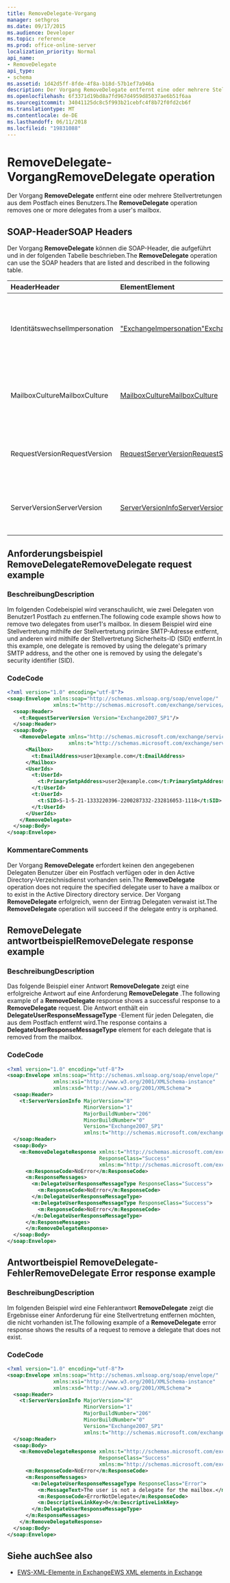 ```yaml
---
title: RemoveDelegate-Vorgang
manager: sethgros
ms.date: 09/17/2015
ms.audience: Developer
ms.topic: reference
ms.prod: office-online-server
localization_priority: Normal
api_name:
- RemoveDelegate
api_type:
- schema
ms.assetid: 1d42d5ff-8fde-4f8a-b18d-57b1ef7a946a
description: Der Vorgang RemoveDelegate entfernt eine oder mehrere Stellvertretungen aus dem Postfach eines Benutzers.
ms.openlocfilehash: 6f3371d19bd8a7fd967d4959d85037ae6b51f6aa
ms.sourcegitcommit: 34041125dc8c5f993b21cebfc4f8b72f0fd2cb6f
ms.translationtype: MT
ms.contentlocale: de-DE
ms.lasthandoff: 06/11/2018
ms.locfileid: "19831088"
---
```

# <a name="removedelegate-operation"></a><span data-ttu-id="b1c08-103">RemoveDelegate-Vorgang</span><span class="sxs-lookup"><span data-stu-id="b1c08-103">RemoveDelegate operation</span></span>

<span data-ttu-id="b1c08-104">Der Vorgang **RemoveDelegate** entfernt eine oder mehrere Stellvertretungen aus dem Postfach eines Benutzers.</span><span class="sxs-lookup"><span data-stu-id="b1c08-104">The **RemoveDelegate** operation removes one or more delegates from a user's mailbox.</span></span> 
  
## <a name="soap-headers"></a><span data-ttu-id="b1c08-105">SOAP-Header</span><span class="sxs-lookup"><span data-stu-id="b1c08-105">SOAP Headers</span></span>

<span data-ttu-id="b1c08-106">Der Vorgang **RemoveDelegate** können die SOAP-Header, die aufgeführt und in der folgenden Tabelle beschrieben.</span><span class="sxs-lookup"><span data-stu-id="b1c08-106">The **RemoveDelegate** operation can use the SOAP headers that are listed and described in the following table.</span></span> 
  
|<span data-ttu-id="b1c08-107">**Header**</span><span class="sxs-lookup"><span data-stu-id="b1c08-107">**Header**</span></span>|<span data-ttu-id="b1c08-108">**Element**</span><span class="sxs-lookup"><span data-stu-id="b1c08-108">**Element**</span></span>|<span data-ttu-id="b1c08-109">**Beschreibung**</span><span class="sxs-lookup"><span data-stu-id="b1c08-109">**Description**</span></span>|
|:-----|:-----|:-----|
|<span data-ttu-id="b1c08-110">Identitätswechsel</span><span class="sxs-lookup"><span data-stu-id="b1c08-110">Impersonation</span></span>  <br/> |[<span data-ttu-id="b1c08-111">"ExchangeImpersonation"</span><span class="sxs-lookup"><span data-stu-id="b1c08-111">ExchangeImpersonation</span></span>](exchangeimpersonation.md) <br/> |<span data-ttu-id="b1c08-112">Identifiziert den Benutzer, für den die Clientanwendung einen Identitätswechsel durchführt.</span><span class="sxs-lookup"><span data-stu-id="b1c08-112">Identifies the user whom the client application is impersonating.</span></span>  <br/> |
|<span data-ttu-id="b1c08-113">MailboxCulture</span><span class="sxs-lookup"><span data-stu-id="b1c08-113">MailboxCulture</span></span>  <br/> |[<span data-ttu-id="b1c08-114">MailboxCulture</span><span class="sxs-lookup"><span data-stu-id="b1c08-114">MailboxCulture</span></span>](mailboxculture.md) <br/> |<span data-ttu-id="b1c08-115">Gibt die RFC3066-Kultur an, die für den Zugriff auf das Postfach verwendet wird.</span><span class="sxs-lookup"><span data-stu-id="b1c08-115">Identifies the RFC3066 culture to be used to access the mailbox.</span></span>  <br/> |
|<span data-ttu-id="b1c08-116">RequestVersion</span><span class="sxs-lookup"><span data-stu-id="b1c08-116">RequestVersion</span></span>  <br/> |[<span data-ttu-id="b1c08-117">RequestServerVersion</span><span class="sxs-lookup"><span data-stu-id="b1c08-117">RequestServerVersion</span></span>](requestserverversion.md) <br/> |<span data-ttu-id="b1c08-118">Gibt die Schemaversion für die Vorgangsanforderung an.</span><span class="sxs-lookup"><span data-stu-id="b1c08-118">Identifies the schema version for the operation request.</span></span>  <br/> |
|<span data-ttu-id="b1c08-119">ServerVersion</span><span class="sxs-lookup"><span data-stu-id="b1c08-119">ServerVersion</span></span>  <br/> |[<span data-ttu-id="b1c08-120">ServerVersionInfo</span><span class="sxs-lookup"><span data-stu-id="b1c08-120">ServerVersionInfo</span></span>](serverversioninfo.md) <br/> |<span data-ttu-id="b1c08-121">Gibt die Version des Servers an, der auf die Anforderung geantwortet hat.</span><span class="sxs-lookup"><span data-stu-id="b1c08-121">Identifies the version of the server that responded to the request.</span></span>  <br/> |
   
## <a name="removedelegate-request-example"></a><span data-ttu-id="b1c08-122">Anforderungsbeispiel RemoveDelegate</span><span class="sxs-lookup"><span data-stu-id="b1c08-122">RemoveDelegate request example</span></span>

### <a name="description"></a><span data-ttu-id="b1c08-123">Beschreibung</span><span class="sxs-lookup"><span data-stu-id="b1c08-123">Description</span></span>

<span data-ttu-id="b1c08-124">Im folgenden Codebeispiel wird veranschaulicht, wie zwei Delegaten von Benutzer1 Postfach zu entfernen.</span><span class="sxs-lookup"><span data-stu-id="b1c08-124">The following code example shows how to remove two delegates from user1's mailbox.</span></span> <span data-ttu-id="b1c08-125">In diesem Beispiel wird eine Stellvertretung mithilfe der Stellvertretung primäre SMTP-Adresse entfernt, und anderen wird mithilfe der Stellvertretung Sicherheits-ID (SID) entfernt.</span><span class="sxs-lookup"><span data-stu-id="b1c08-125">In this example, one delegate is removed by using the delegate's primary SMTP address, and the other one is removed by using the delegate's security identifier (SID).</span></span>
  
### <a name="code"></a><span data-ttu-id="b1c08-126">Code</span><span class="sxs-lookup"><span data-stu-id="b1c08-126">Code</span></span>

```XML
<?xml version="1.0" encoding="utf-8"?>
<soap:Envelope xmlns:soap="http://schemas.xmlsoap.org/soap/envelope/"
               xmlns:t="http://schemas.microsoft.com/exchange/services/2006/types">
  <soap:Header>
    <t:RequestServerVersion Version="Exchange2007_SP1"/>
  </soap:Header>
  <soap:Body>
    <RemoveDelegate xmlns="http://schemas.microsoft.com/exchange/services/2006/messages"
                    xmlns:t="http://schemas.microsoft.com/exchange/services/2006/types">
      <Mailbox>
        <t:EmailAddress>user1@example.com</t:EmailAddress>
      </Mailbox>
      <UserIds>
        <t:UserId>
          <t:PrimarySmtpAddress>user2@example.com</t:PrimarySmtpAddress>
        </t:UserId>
        <t:UserId>
          <t:SID>S-1-5-21-1333220396-2200287332-232816053-1118</t:SID>
        </t:UserId>
      </UserIds>
    </RemoveDelegate>
  </soap:Body>
</soap:Envelope>
```

### <a name="comments"></a><span data-ttu-id="b1c08-127">Kommentare</span><span class="sxs-lookup"><span data-stu-id="b1c08-127">Comments</span></span>

<span data-ttu-id="b1c08-128">Der Vorgang **RemoveDelegate** erfordert keinen den angegebenen Delegaten Benutzer über ein Postfach verfügen oder in den Active Directory-Verzeichnisdienst vorhanden sein.</span><span class="sxs-lookup"><span data-stu-id="b1c08-128">The **RemoveDelegate** operation does not require the specified delegate user to have a mailbox or to exist in the Active Directory directory service.</span></span> <span data-ttu-id="b1c08-129">Der Vorgang **RemoveDelegate** erfolgreich, wenn der Eintrag Delegaten verwaist ist.</span><span class="sxs-lookup"><span data-stu-id="b1c08-129">The **RemoveDelegate** operation will succeed if the delegate entry is orphaned.</span></span> 
  
## <a name="removedelegate-response-example"></a><span data-ttu-id="b1c08-130">RemoveDelegate antwortbeispiel</span><span class="sxs-lookup"><span data-stu-id="b1c08-130">RemoveDelegate response example</span></span>

### <a name="description"></a><span data-ttu-id="b1c08-131">Beschreibung</span><span class="sxs-lookup"><span data-stu-id="b1c08-131">Description</span></span>

<span data-ttu-id="b1c08-132">Das folgende Beispiel einer Antwort **RemoveDelegate** zeigt eine erfolgreiche Antwort auf eine Anforderung **RemoveDelegate** .</span><span class="sxs-lookup"><span data-stu-id="b1c08-132">The following example of a **RemoveDelegate** response shows a successful response to a **RemoveDelegate** request.</span></span> <span data-ttu-id="b1c08-133">Die Antwort enthält ein **DelegateUserResponseMessageType** -Element für jeden Delegaten, die aus dem Postfach entfernt wird.</span><span class="sxs-lookup"><span data-stu-id="b1c08-133">The response contains a **DelegateUserResponseMessageType** element for each delegate that is removed from the mailbox.</span></span> 
  
### <a name="code"></a><span data-ttu-id="b1c08-134">Code</span><span class="sxs-lookup"><span data-stu-id="b1c08-134">Code</span></span>

```XML
<?xml version="1.0" encoding="utf-8"?>
<soap:Envelope xmlns:soap="http://schemas.xmlsoap.org/soap/envelope/" 
               xmlns:xsi="http://www.w3.org/2001/XMLSchema-instance" 
               xmlns:xsd="http://www.w3.org/2001/XMLSchema">
  <soap:Header>
    <t:ServerVersionInfo MajorVersion="8" 
                         MinorVersion="1" 
                         MajorBuildNumber="206" 
                         MinorBuildNumber="0" 
                         Version="Exchange2007_SP1" 
                         xmlns:t="http://schemas.microsoft.com/exchange/services/2006/types" />
  </soap:Header>
  <soap:Body>
    <m:RemoveDelegateResponse xmlns:t="http://schemas.microsoft.com/exchange/services/2006/types" 
                              ResponseClass="Success" 
                              xmlns:m="http://schemas.microsoft.com/exchange/services/2006/messages">
      <m:ResponseCode>NoError</m:ResponseCode>
      <m:ResponseMessages>
        <m:DelegateUserResponseMessageType ResponseClass="Success">
          <m:ResponseCode>NoError</m:ResponseCode>
        </m:DelegateUserResponseMessageType>
        <m:DelegateUserResponseMessageType ResponseClass="Success">
          <m:ResponseCode>NoError</m:ResponseCode>
        </m:DelegateUserResponseMessageType>
      </m:ResponseMessages>
      </m:RemoveDelegateResponse>
  </soap:Body>
</soap:Envelope>
```

## <a name="removedelegate-error-response-example"></a><span data-ttu-id="b1c08-135">Antwortbeispiel RemoveDelegate-Fehler</span><span class="sxs-lookup"><span data-stu-id="b1c08-135">RemoveDelegate Error response example</span></span>

### <a name="description"></a><span data-ttu-id="b1c08-136">Beschreibung</span><span class="sxs-lookup"><span data-stu-id="b1c08-136">Description</span></span>

<span data-ttu-id="b1c08-137">Im folgenden Beispiel wird eine Fehlerantwort **RemoveDelegate** zeigt die Ergebnisse einer Anforderung für eine Stellvertretung entfernen möchten, die nicht vorhanden ist.</span><span class="sxs-lookup"><span data-stu-id="b1c08-137">The following example of a **RemoveDelegate** error response shows the results of a request to remove a delegate that does not exist.</span></span> 
  
### <a name="code"></a><span data-ttu-id="b1c08-138">Code</span><span class="sxs-lookup"><span data-stu-id="b1c08-138">Code</span></span>

```XML
<?xml version="1.0" encoding="utf-8"?>
<soap:Envelope xmlns:soap="http://schemas.xmlsoap.org/soap/envelope/"
               xmlns:xsi="http://www.w3.org/2001/XMLSchema-instance"
               xmlns:xsd="http://www.w3.org/2001/XMLSchema">
  <soap:Header>
    <t:ServerVersionInfo MajorVersion="8"
                         MinorVersion="1"
                         MajorBuildNumber="206"
                         MinorBuildNumber="0"
                         Version="Exchange2007_SP1"
                         xmlns:t="http://schemas.microsoft.com/exchange/services/2006/types" />
  </soap:Header>
  <soap:Body>
    <m:RemoveDelegateResponse xmlns:t="http://schemas.microsoft.com/exchange/services/2006/types"
                              ResponseClass="Success"
                              xmlns:m="http://schemas.microsoft.com/exchange/services/2006/messages">
      <m:ResponseCode>NoError</m:ResponseCode>
      <m:ResponseMessages>
        <m:DelegateUserResponseMessageType ResponseClass="Error">
          <m:MessageText>The user is not a delegate for the mailbox.</m:MessageText>
          <m:ResponseCode>ErrorNotDelegate</m:ResponseCode>
          <m:DescriptiveLinkKey>0</m:DescriptiveLinkKey>
        </m:DelegateUserResponseMessageType>
      </m:ResponseMessages>
    </m:RemoveDelegateResponse>
  </soap:Body>
</soap:Envelope>
```

## <a name="see-also"></a><span data-ttu-id="b1c08-139">Siehe auch</span><span class="sxs-lookup"><span data-stu-id="b1c08-139">See also</span></span>



- [<span data-ttu-id="b1c08-140">EWS-XML-Elemente in Exchange</span><span class="sxs-lookup"><span data-stu-id="b1c08-140">EWS XML elements in Exchange</span></span>](ews-xml-elements-in-exchange.md)


